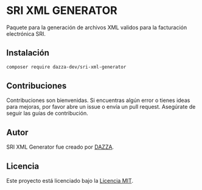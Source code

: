 # SRI XML GENERATOR

Paquete para la generación de archivos XML validos para la facturación electrónica SRI.

## Instalación

```bash
composer require dazza-dev/sri-xml-generator
```

## Contribuciones

Contribuciones son bienvenidas. Si encuentras algún error o tienes ideas para mejoras, por favor abre un issue o envía un pull request. Asegúrate de seguir las guías de contribución.

## Autor

SRI XML Generator fue creado por [DAZZA](https://github.com/dazza-dev).

## Licencia

Este proyecto está licenciado bajo la [Licencia MIT](https://opensource.org/licenses/MIT).
